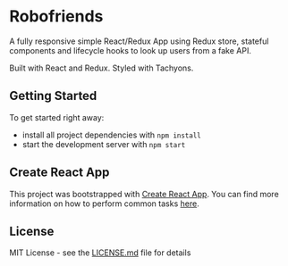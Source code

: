 # Robofriends

A fully responsive simple React/Redux App using Redux store, stateful components and lifecycle hooks to look up users from a fake API.

Built with React and Redux. Styled with Tachyons.

## Getting Started

To get started right away:

- install all project dependencies with `npm install`
- start the development server with `npm start`

## Create React App

This project was bootstrapped with [Create React App](https://github.com/facebookincubator/create-react-app). You can find more information on how to perform common tasks [here](https://github.com/facebookincubator/create-react-app/blob/master/packages/react-scripts/template/README.md).

## License

MIT License - see the [LICENSE.md](LICENSE.md) file for
details
